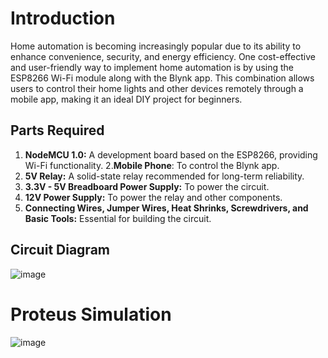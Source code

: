 # Introduction
Home automation is becoming increasingly popular due to its ability to enhance convenience, security, and energy efficiency. One cost-effective and user-friendly way to implement home automation is by using the ESP8266 Wi-Fi module along with the Blynk app. This combination allows users to control their home lights and other devices remotely through a mobile app, making it an ideal DIY project for beginners.

## Parts Required
1. **NodeMCU 1.0:** A development board based on the ESP8266, providing Wi-Fi functionality.
2.**Mobile Phone**: To control the Blynk app.
3. **5V Relay:** A solid-state relay recommended for long-term reliability.
4. **3.3V - 5V Breadboard Power Supply:** To power the circuit.
5. **12V Power Supply:** To power the relay and other components.
6. **Connecting Wires, Jumper Wires, Heat Shrinks, Screwdrivers, and Basic Tools:** Essential for building the circuit.
   
## Circuit Diagram
![image](https://github.com/Abdullah-056/Smart-Home-Automation/assets/124244121/7bfa7af6-6742-4870-8593-3d112ecfaa40)

# Proteus Simulation
![image](https://github.com/Abdullah-056/Smart-Home-Automation/assets/124244121/c2504a53-d327-4c9b-9e64-57c2e60442b4)

